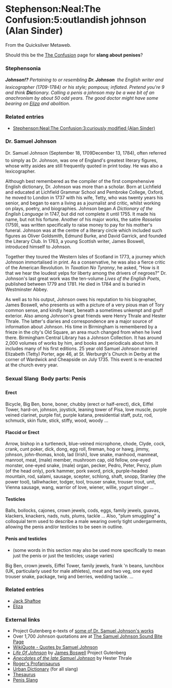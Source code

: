 
# Stephenson:Neal:The Confusion:5:outlandish johnson (Alan Sinder)

From the Quicksilver Metaweb.

Should this be the [The Confusion](/the-confusion) page for **slang about penises**?

### Stephensonia


 ***Johnson!?** Pertaining to or resembling **Dr. Johnson**  the English writer and lexicographer (1709-1784) or his style; pompous; inflated. Pretend you're 9 and think **Dic**tionary. Calling a penis a johnson may be a wee bit of an anachronism by about 50 odd years. The good doctor might have some bearing on [Eliza](/eliza-de-la-zeur) and abolition.*

### Related entries


* [Stephenson:Neal:The Confusion:3:curiously modified (Alan Sinder)](/stephenson-neal-the-confusion-3-curiously-modified-alan-sinder)


### Dr. Samuel Johnson


Dr. Samuel Johnson (September 18, 1709December 13, 1784), often referred to simply as Dr. Johnson, was one of England's greatest literary figures, whose witty asides are still frequently quoted in print today. He was also a lexicographer. 

Although best remembered as the compiler of the first comprehensive English dictionary, Dr. Johnson was more than a scholar. Born at Lichfield and educated at Lichfield Grammar School and Pembroke College, Oxford, he moved to London in 1737 with his wife, Tetty, who was twenty years his senior, and began to earn a living as a journalist and critic, whilst working on plays, poetry, and biographies. Johnson began *A Dictionary of the English Language* in 1747, but did not complete it until 1755. It made his name, but not his fortune. Another of his major works, the satire *Rasselas* (1759), was written specifically to raise money to pay for his mother's funeral. Johnson was at the centre of a literary circle which included such figures as Oliver Goldsmith, Edmund Burke, and David Garrick, and founded the Literary Club. In 1763, a young Scottish writer, James Boswell, introduced himself to Johnson.

Together they toured the Western Isles of Scotland in 1773, a journey which Johnson immortalised in print. As a conservative, he was also a fierce critic of the American Revolution. In *Taxation No Tyranny*, he asked, "How is it that we hear the loudest yelps for liberty among the drivers of negroes?" Dr. Johnson's last great work was the ten-volume *Lives of the English Poets*, published between 1779 and 1781. He died in 1784 and is buried in Westminster Abbey. 

As well as to his output, Johnson owes his reputation to his biographer, James Boswell, who presents us with a picture of a very pious man of Tory common sense, and kindly heart, beneath a sometimes unkempt and gruff exterior. Also among Johnson's great friends were Henry Thrale and Hester Thrale. The latter's diaries and correspondence are a major source of information about Johnson. His time in Birmingham is remembered by a frieze in the city's Old Square, an area much changed from when he lived there. Birmingham Central Library has a Johnson Collection. It has around 2,000 volumes of works by him, and books and periodicals about him. It includes many of his first editions. 25 year old Samuel Johnson married Elizabeth (Tetty) Porter, age 46, at St. Werburgh's Church in Derby at the corner of Wardwick and Cheapside on July 1735. This event is re-enacted at the church every year.

### Sexual Slang  Body parts: Penis



#### Erect


Bicycle, Big Ben, bone, boner, chubby (erect or half-erect), dick, Eiffel Tower, hard-on, johnson, joystick, leaning tower of Pisa, love muscle, purple veined clarinet, purple fist, purple katana, presidential staff, putz, rod, schmuck, skin flute, stick, stiffy, wood, woody ... 

#### Flaccid or Erect


Arrow, bishop in a turtleneck, blue-veined microphone, chode, Clyde, cock, crank, cunt poker, dick, dong, egg roll, fireman, hog or hawg, jimmy, johnson, john-thomas, knob, lad (Irish), love snake, manhood, manmeat, manroot, meat, (male) member, mushroom cap, old fellow, one-eyed monster, one-eyed snake, (male) organ, pecker, Pedro, Peter, Percy, plum (of the head only), pork hammer, pork sword, prick, purple-headed mountain, rod, salami, sausage, scepter, schlong, shaft, snopp, Stanley (the power tool), talliwhacker, todger, tool, trouser snake, trouser trout, unit, Vienna sausage, wang, warrior of love, wiener, willie, yogurt slinger ...

#### Testicles


Balls, bollocks, cajones, crown jewels, cods, eggs, family jewels, guavas, klackers, knackers, nads, nuts, plums, tackle ...
 Also, "plum smuggling" a colloquial term used to describe a male wearing overly tight undergarments, allowing the penis and/or testicles to be seen in outline. 

#### Penis and testicles


* (some words in this section may also be used more specifically to mean just the penis or just the testicles; usage varies)

Big Ben, crown jewels, Eiffel Tower, family jewels, frank 'n beans, lunchbox (UK, particularly used for male athletes), meat and two veg, one eyed trouser snake, package, twig and berries, wedding tackle. ...

### Related entries


* [Jack Shaftoe](/jack-shaftoe)
* [Eliza](/eliza-de-la-zeur)


### External links


* Project Gutenberg e-texts of [some of Dr. Samuel Johnson's works](/http-onlinebooks-library-upenn-edu-webbin-gutbook-author-name-johnson-samuel)
* Over 1,700 Johnson quotations are at [The Samuel Johnson Sound Bite Page](/http-www-samueljohnson-com)
* [WikiQuote - Quotes by Samuel Johnson](/http-www-wikiquote-org-wiki-samuel-johnson)
* *[Life Of Johnson](/http-www-gutenberg-net-etext-1564)* by [James Boswell](/http-en-wikipedia-org-wiki-james-boswell) Project Gutenberg
* *[Anecdotes of the late Samuel Johnson](/http-www-thrale-com-history-english-hester-and-henry-hesters-writings-johnson-anecdotes-php)* by Hester Thrale
* [Roger's Profanisaurus](/http-www-viz-co-uk-profanisaurus-profanis-htm)
* [Urban Dictionary](/http-www-urbandictionary-com) (for all slang)
* [Thesaurus](/http-www-amatory-ink-co-uk-thesaurus-miscellaneous-htm)
* [Penis Slang](/http-www-amatory-ink-co-uk-thesaurus-penis-htm)
